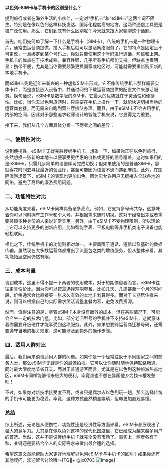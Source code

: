 **以色列eSIM卡与手机卡的区别是什么？**

提到旅行或者在海外生活的小伙伴，一定对“手机卡”和“eSIM卡”这两个词不陌生。特别是在像以色列这样科技发达、国际化程度高的地方，这两种通信工具更是被广泛使用。那么，它们到底有什么区别呢？今天就来跟大家聊聊这个话题。

首先，咱们先简单了解一下什么是手机卡（SIM卡）。传统的手机卡是一种物理卡片，通常由运营商提供，插入手机后就可以激活网络服务了。它的特点是固定且不可更改，一旦绑定到某个号码上，你就只能使用这个号码进行通话、短信和上网。手机卡的优点在于技术成熟，兼容性强，几乎所有手机都能支持。但缺点也很明显：携带不便，尤其是当你需要频繁更换国家或地区时，可能就需要重新购买新的本地手机卡。

而eSIM卡则是近年来新兴的一种虚拟SIM卡形式。它不像传统手机卡那样需要实体卡片，而是直接嵌入设备中，并通过网络下载运营商提供的配置文件来激活服务。换句话说，eSIM卡是数字版的SIM卡。它最大的优势就在于灵活性和便捷性。比如，当你去以色列旅游时，只需要在手机上操作一下，就能快速切换当地的运营商套餐，而无需亲自跑到营业厅排队办理。而且，由于eSIM卡不会占用手机内部的空间，因此对于那些追求轻薄设计的智能手机来说，它显得尤为重要。

接下来，我们从几个方面具体分析一下两者之间的差异：

### 一、便携性对比

说到便携性，eSIM卡无疑完胜传统手机卡。想象一下，如果你正在以色列旅行，突然想换一张新的本地卡以便享受更优惠的价格或更好的信号覆盖，这时如果用的是eSIM卡，只需几步简单的设置即可完成切换；但如果使用的是普通SIM卡，那就得花时间去寻找最近的营业厅，甚至可能因为语言不通而遇到麻烦。此外，在国际漫游场景下，eSIM卡的表现也更加出色。因为它允许用户无缝接入全球各地的网络，避免了高昂的漫游费用问题。

### 二、功能特性对比

从功能角度来看，eSIM卡同样具备诸多亮点。例如，它支持多号码共存，这意味着你可以同时拥有工作号和个人号，并根据需求随时切换。这对于经常出差或者需要兼顾多种身份的人来说非常实用。另外，由于eSIM卡不受物理限制，所以理论上它可以支持更多的创新应用，比如智能手表、平板电脑等非手机类电子设备也能轻松联网。

相比之下，传统手机卡的功能则相对单一，主要局限于通话、短信以及基础的数据传输。虽然现在大多数运营商都推出了流量包之类的增值服务，但从整体来看，其功能拓展空间仍然有限。

### 三、成本考量

谈到成本，这里不得不提一下两者的使用成本。对于短期停留者而言，eSIM卡往往更具性价比。因为你可以按需选择短期套餐，比如几天、几周甚至一个月的时间段，价格通常会比直接买一张永久有效的本地卡划算得多。而对于长期居住者来说，则可以根据自己的实际需求灵活调整套餐内容，避免浪费资源。

然而，值得注意的是，尽管eSIM卡本身没有额外的成本，但在某些情况下，可能会产生一定的技术门槛。比如，部分老旧型号的手机并不支持eSIM卡，这就意味着你需要升级硬件才能享受到这项服务。此外，如果想要跨运营商迁移号码，还需要遵守当地的相关规定，这可能涉及到额外的操作步骤。

### 四、适用人群对比

最后，我们再来谈谈适用人群的问题。如果你是一个经常往返于不同国家之间的商务人士，那么eSIM卡无疑是你的最佳拍档。它可以让你随时随地保持联络畅通，同时最大限度地节省开支。而对于普通游客而言，尤其是在以色列这种旅游热点地区，eSIM卡同样能够带来极大的便利。毕竟谁也不想在异国他乡为找卡槽发愁吧！

不过，如果你对新技术接受度不高，或者只是偶尔去以色列玩一趟，那么选择传统的手机卡可能更为稳妥。毕竟，这种方式虽然稍显繁琐，但却更加直观易懂。

### 总结

综上所述，无论是从便携性、功能性还是经济性等方面来看，eSIM卡都展现出了强大的竞争力。尤其是在像以色列这样的现代化国度里，它已经成为越来越多用户的首选。当然，这并不是说传统手机卡就完全没有市场了。事实上，两者各有千秋，关键还是要结合个人的实际需求来做出最合适的选择。

希望这篇文章能帮助大家更好地理解以色列eSIM卡与手机卡的区别！如果你还有其他疑问，欢迎留言讨论哦～[TG💪+ @jx0703 ![Image](https://github.com/user-attachments/assets/dbca1d08-cadb-493c-b0ec-ad6f7a83f270)]